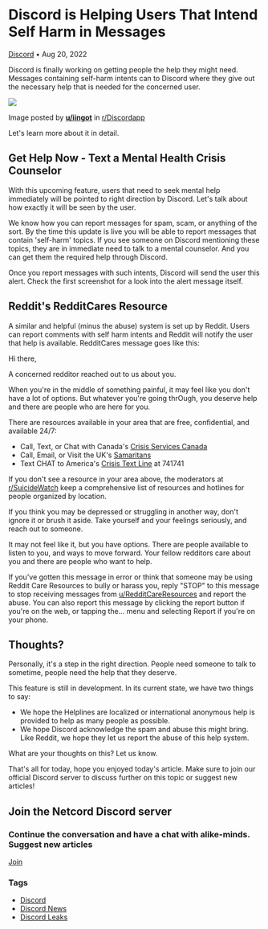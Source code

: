 Discord is Helping Users That Intend Self Harm in Messages
==========================================================

[Discord](https://netcord.site/tag/discord/) • Aug 20, 2022

[](https://www.facebook.com/sharer/sharer.php?u=https://netcord.site/help-for-self-harm-messages/)[](https://twitter.com/intent/tweet?text=Discord%20is%20Helping%20Users%20That%20Intend%20Self%20Harm%20in%20Messages&url=https://netcord.site/help-for-self-harm-messages/)

Discord is finally working on getting people the help they might need. Messages containing self-harm intents can to Discord where they give out the necessary help that is needed for the concerned user.

![](https://netcord.site/content/images/2022/08/image-62.png)

Image posted by **[u/iingot](https://www.reddit.com/user/iingot/)** in [r/Discordapp](https://www.reddit.com/r/Discordapp)

Let's learn more about it in detail.

Get Help Now - Text a Mental Health Crisis Counselor
----------------------------------------------------

With this upcoming feature, users that need to seek mental help immediately will be pointed to right direction by Discord. Let's talk about how exactly it will be seen by the user.

We know how you can report messages for spam, scam, or anything of the sort. By the time this update is live you will be able to report messages that contain 'self-harm' topics. If you see someone on Discord mentioning these topics, they are in immediate need to talk to a mental counselor. And you can get them the required help through Discord.

Once you report messages with such intents, Discord will send the user this alert. Check the first screenshot for a look into the alert message itself.

Reddit's RedditCares Resource
-----------------------------

A similar and helpful (minus the abuse) system is set up by Reddit. Users can report comments with self harm intents and Reddit will notify the user that help is available. RedditCares message goes like this:

Hi there,

A concerned redditor reached out to us about you.

When you're in the middle of something painful, it may feel like you don't have a lot of options. But whatever you're going thrOugh, you deserve help and there are people who are here for you.

There are resources available in your area that are free, confidential, and available 24/7:

*   Call, Text, or Chat with Canada's [Crisis Services Canada](https://talksuicide.ca/)
*   Call, Email, or Visit the UK's [Samaritans](https://www.samaritans.org/)
*   Text CHAT to America's [Crisis Text Line](https://www.crisistextline.org/) at 741741

If you don't see a resource in your area above, the moderators at [r/SuicideWatch](https://reddit.com/r/suicidewatch) keep a comprehensive list of resources and hotlines for people organized by location.

If you think you may be depressed or struggling in another way, don't ignore it or brush it aside. Take yourself and your feelings seriously, and reach out to someone.

It may not feel like it, but you have options. There are people available to listen to you, and ways to move forward. Your fellow redditors care about you and there are people who want to help.

If you've gotten this message in error or think that someone may be using Reddit Care Resources to bully or harass you, reply "STOP" to this message to stop receiving messages from [u/RedditCareResources](https://reddit.com/u/RedditCareResources) and report the abuse. You can also report this message by clicking the report button if you're on the web, or tapping the... menu and selecting Report if you're on your phone.

Thoughts?
---------

Personally, it's a step in the right direction. People need someone to talk to sometime, people need the help that they deserve.

This feature is still in development. In its current state, we have two things to say:

*   We hope the Helplines are localized or international anonymous help is provided to help as many people as possible.
*   We hope Discord acknowledge the spam and abuse this might bring. Like Reddit, we hope they let us report the abuse of this help system.

What are your thoughts on this? Let us know.

That's all for today, hope you enjoyed today's article. Make sure to join our official Discord server to discuss further on this topic or suggest new articles!

Join the Netcord Discord server
-------------------------------

### Continue the conversation and have a chat with alike-minds. Suggest new articles 

[Join](https://discord.gg/F7v3XCwssK)

### Tags

*   [Discord](/tag/discord/ "Discord")
*   [Discord News](/tag/discord-news/ "Discord News")
*   [Discord Leaks](/tag/discord-leaks/ "Discord Leaks")
